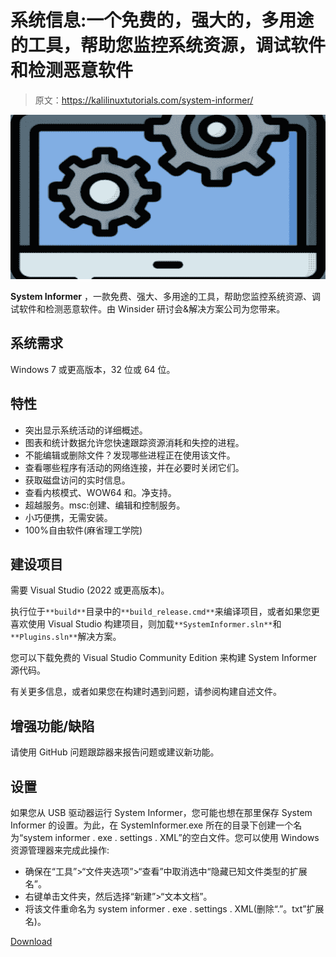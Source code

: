 # 系统信息:一个免费的，强大的，多用途的工具，帮助您监控系统资源，调试软件和检测恶意软件

> 原文：<https://kalilinuxtutorials.com/system-informer/>

[![](img//c6c05e0ca5c4a63e51028d47f954cdef.png)](https://blogger.googleusercontent.com/img/b/R29vZ2xl/AVvXsEgr-uOWMY4K2NpBwdYAQQgyUQ8Qjg1pdsD6cEmJzn3zF7RhmgfI6C8ludJqH7JzZagjGzojeq6voUxbHcXnubyZdTlWwDZ2LjAIiJCfBwgznV0hyyY5GQL3XK65mlYU_wmOO68ZC3i_Te_evdnI7pMw0mdWibxBikmiPp5_oOZymduv8ZLNV7q4xrfy/s728/system-informer-a-free-powerful-multi-purpose-tool-that-helps-you-monitor-system-resources-debug-software-and-detect-malware-380x250%20(2).png)

**System Informer** ，一款免费、强大、多用途的工具，帮助您监控系统资源、调试软件和检测恶意软件。由 Winsider 研讨会&解决方案公司为您带来。

## 系统需求

Windows 7 或更高版本，32 位或 64 位。

## 特性

*   突出显示系统活动的详细概述。
*   图表和统计数据允许您快速跟踪资源消耗和失控的进程。
*   不能编辑或删除文件？发现哪些进程正在使用该文件。
*   查看哪些程序有活动的网络连接，并在必要时关闭它们。
*   获取磁盘访问的实时信息。
*   查看内核模式、WOW64 和。净支持。
*   超越服务。msc:创建、编辑和控制服务。
*   小巧便携，无需安装。
*   100%自由软件(麻省理工学院)

## 建设项目

需要 Visual Studio (2022 或更高版本)。

执行位于`**build**`目录中的`**build_release.cmd**`来编译项目，或者如果您更喜欢使用 Visual Studio 构建项目，则加载`**SystemInformer.sln**`和`**Plugins.sln**`解决方案。

您可以下载免费的 Visual Studio Community Edition 来构建 System Informer 源代码。

有关更多信息，或者如果您在构建时遇到问题，请参阅构建自述文件。

## 增强功能/缺陷

请使用 GitHub 问题跟踪器来报告问题或建议新功能。

## 设置

如果您从 USB 驱动器运行 System Informer，您可能也想在那里保存 System Informer 的设置。为此，在 SystemInformer.exe 所在的目录下创建一个名为“system informer . exe . settings . XML”的空白文件。您可以使用 Windows 资源管理器来完成此操作:

*   确保在“工具”>“文件夹选项”>“查看”中取消选中“隐藏已知文件类型的扩展名”。
*   右键单击文件夹，然后选择“新建”>“文本文档”。
*   将该文件重命名为 system informer . exe . settings . XML(删除“.”。txt”扩展名)。

[Download](https://github.com/winsiderss/systeminformer)